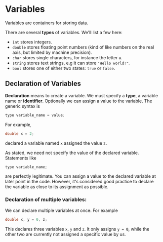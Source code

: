 # Variables

Variables are containers for storing data.

There are several **types** of variables. We'll list a few here:

- `int` stores integers.
- `double` stores floating point numbers (kind of like numbers on the real axis, but limited by machine precision).
- `char` stores single characters, for instance the letter `a`.
- `string` stores text strings, e.g it can store `"Hello world!"`.
- `bool` stores one of either two states: `true` or `false`.

## Declaration of Variables

**Declaration** means to create a variable. We must specify a **type**, a variable name or **identifier**. Optionally we can assign a value to the variable. The generic syntax is

```c++
type variable_name = value;
```

For example,

```c++
double x = 2;
```

declared a variable named `x` assigned the value `2`.

As stated, we need not specify the value of the declared variable. Statements like

```c++
type variable_name;
```

are perfectly legitimate. You can assign a value to the declared variable at later point in the code. However, it's considered good practice to declare the variable as close to its assignment as possible.


### Declaration of multiple variables:

We can declare multiple variables at once. For example

```c++
double x, y = 0, z;
```

This declares three variables `x`, `y` and `z`. It only assigns `y = 0`, while the other two are currently not assigned a specific value by us.
